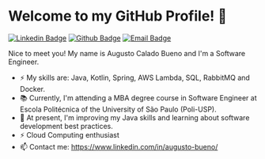 # Welcome to my GitHub Profile!  👋

[![Linkedin Badge](https://img.shields.io/badge/-LinkedIn-blue?style=flat-square&logo=Linkedin&logoColor=white&link=https://www.linkedin.com/in/augusto-bueno)](https://www.linkedin.com/in/augusto-bueno)
[![Github Badge](https://img.shields.io/badge/-Github-000?style=flat-square&logo=Github&logoColor=white&link=https://github.com/AugustoCalado/)](https://github.com/AugustoCalado/)
[![Email Badge](https://img.shields.io/badge/-Email-3ABFE6?style=flat-square&logo=minutemailer&logoColor=white&link=mailto:augusto.calado11@gmail.com)](mailto:augusto.calado11@gmail.com)

Nice to meet you! My name is Augusto Calado Bueno and I'm a Software Engineer.

 - ⚡ My skills are: Java, Kotlin, Spring, AWS Lambda, SQL, RabbitMQ and Docker.
 - 📚 Currently, I'm attending a MBA degree course in Software Engineer at Escola Politécnica of the University of São Paulo (Poli-USP).
 - 🌱 At present, I'm improving my Java skills and learning about software development best practices.
 - ⚡ Cloud Computing enthusiast
 - 📫 Contact me: https://www.linkedin.com/in/augusto-bueno/


